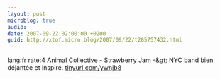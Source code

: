 ```yaml
---
layout: post
microblog: true
audio: 
date: 2007-09-22 02:00:00 +0200
guid: http://xtof.micro.blog/2007/09/22/t285757432.html
---
```

lang:fr rate:4 Animal Collective - Strawberry Jam -&amp;gt; NYC band bien déjantée et inspiré. [tinyurl.com/ywnjb8](http://tinyurl.com/ywnjb8)
